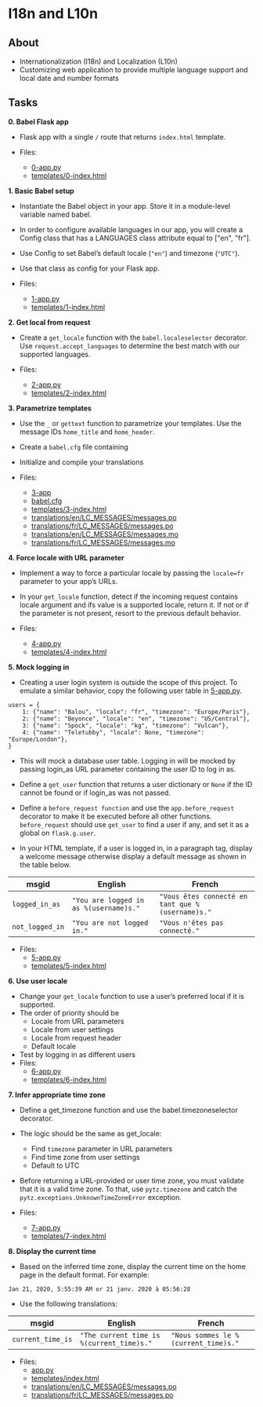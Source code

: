 # I18n and L10n

## About
* Internationalization (I18n) and Localization (L10n)
* Customizing web application to provide multiple language support and local date and number formats

## Tasks
**0. Babel Flask app**
- Flask app with a single `/` route that returns `index.html` template.

- Files:
    - [0-app.py](0-app.py)
    - [templates/0-index.html](templates/0-index.html)

**1. Basic Babel setup**    
- Instantiate the Babel object in your app. Store it in a  module-level variable named babel.

- In order to configure available languages in our app, you will create a Config class that has a LANGUAGES class attribute equal to ["en", "fr"].

- Use Config to set Babel’s default locale (`"en"`) and timezone (`"UTC"`).

- Use that class as config for your Flask app.

- Files:
    - [1-app.py](1-app.py)
    - [templates/1-index.html](templates/1-index.html)

**2. Get local from request**   
- Create a `get_locale` function with the `babel.localeselector` decorator. Use `request.accept_languages` to determine the best match with our supported languages.

- Files:
    - [2-app.py](2-app.py)
    - [templates/2-index.html](templates/2-index.html)

**3. Parametrize templates**
- Use the `_` or `gettext` function to parametrize your templates. Use the message IDs `home_title` and `home_header`.

- Create a `babel.cfg` file containing

- Initialize and compile your translations

- Files:
    - [3-app](3-app.py)
    - [babel.cfg](babel.cfg)
    - [templates/3-index.html](templates/3-index.htmls)
    - [translations/en/LC_MESSAGES/messages.po](translations/en/LC_MESSAGES/messages.po)
    - [translations/fr/LC_MESSAGES/messages.po](translations/fr/LC_MESSAGES/messages.po)
    - [translations/en/LC_MESSAGES/messages.mo](translations/en/LC_MESSAGES/messages.mo)
    - [translations/fr/LC_MESSAGES/messages.mo](translations/fr/LC_MESSAGES/messages.mo)

**4. Force locale with URL parameter**
- Implement a way to force a particular locale by passing the `locale=fr` parameter to your app’s URLs.

- In your `get_locale` function, detect if the incoming request contains locale argument and ifs value is a supported locale, return it. If not or if the parameter is not present, resort to the previous default behavior.

- Files:
    - [4-app.py](4-app.py)
    - [templates/4-index.html](templates/4-index.html)

**5. Mock logging in**
- Creating a user login system is outside the scope of this project. To emulate a similar behavior, copy the following user table in [5-app.py](5-app.py).  

```
users = {
    1: {"name": "Balou", "locale": "fr", "timezone": "Europe/Paris"},
    2: {"name": "Beyonce", "locale": "en", "timezone": "US/Central"},
    3: {"name": "Spock", "locale": "kg", "timezone": "Vulcan"},
    4: {"name": "Teletubby", "locale": None, "timezone": "Europe/London"},
}
````
- This will mock a database user table. Logging in will be mocked by passing login_as URL parameter containing the user ID to log in as.

- Define a `get_user` function that returns a user dictionary or `None` if the ID cannot be found or if login_as was not passed.

- Define a `before_request function` and use the `app.before_request` decorator to make it be executed before all other functions. `before_request` should use `get_user` to find a user if any, and set it as a global on `flask.g.user`.

- In your HTML template, if a user is logged in, in a paragraph tag, display a welcome message otherwise display a default message as shown in the table below.

| msgid | English | French |
| ----- | ------- | ------ |
| `logged_in_as` | `"You are logged in as %(username)s."` | `"Vous êtes connecté en tant que %(username)s."` |
| `not_logged_in` | `"You are not logged in."` | `"Vous n'êtes pas connecté."` |

- Files: 
    - [5-app.py](5-app.py)
    - [templates/5-index.html](templates/5-index.html)

**6. Use user locale**
- Change your `get_locale` function to use a user’s preferred local if it is supported.
- The order of priority should be
    - Locale from URL parameters
    - Locale from user settings
    - Locale from request header
    - Default locale
- Test by logging in as different users
- Files:
    - [6-app.py](6-app.py)
    - [templates/6-index.html](templates/6-index.html)

**7. Infer appropriate time zone**
- Define a get_timezone function and use the babel.timezoneselector decorator.

- The logic should be the same as get_locale:
    - Find `timezone` parameter in URL parameters
    - Find time zone from user settings
    - Default to UTC

- Before returning a URL-provided or user time zone, you must validate that it is a valid time zone. To that, use `pytz.timezone` and catch the `pytz.exceptions.UnknownTimeZoneError` exception.

- Files:
    - [7-app.py](7-app.py)
    - [templates/7-index.html](templates/7-index.html)

**8. Display the current time**
- Based on the inferred time zone, display the current time on the home page in the default format. For example:

```
Jan 21, 2020, 5:55:39 AM or 21 janv. 2020 à 05:56:28
```

- Use the following translations:

| msgid | English | French |
| ----- | ------- | ------ |
| `current_time_is` | `"The current time is %(current_time)s."` | `"Nous sommes le %(current_time)s."` |

- Files:
    - [app.py](app.py)
    - [templates/index.html](templates/index.html)
    - [translations/en/LC_MESSAGES/messages.po](translations/en/LC_MESSAGES/messages.po)
    - [translations/fr/LC_MESSAGES/messages.po](translations/fr/LC_MESSAGES/messages.po)

